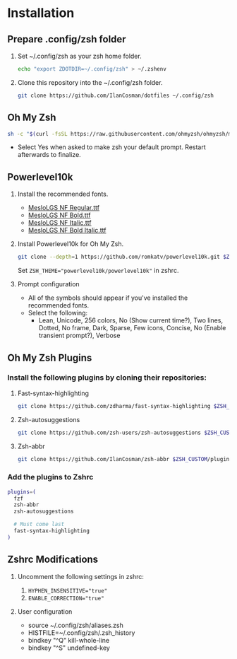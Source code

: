 # Installation

## Prepare .config/zsh folder

1. Set ~/.config/zsh as your zsh home folder.

   ```sh
   echo "export ZDOTDIR=~/.config/zsh" > ~/.zshenv
   ```

2. Clone this repository into the ~/.config/zsh folder.

   ```sh
   git clone https://github.com/IlanCosman/dotfiles ~/.config/zsh
   ```

## Oh My Zsh

```sh
sh -c "$(curl -fsSL https://raw.githubusercontent.com/ohmyzsh/ohmyzsh/master/tools/install.sh)"
```

- Select Yes when asked to make zsh your default prompt. Restart afterwards to finalize.

## Powerlevel10k

1. Install the recommended fonts.

   - [MesloLGS NF Regular.ttf](https://github.com/romkatv/powerlevel10k-media/raw/master/MesloLGS%20NF%20Regular.ttf)
   - [MesloLGS NF Bold.ttf](https://github.com/romkatv/powerlevel10k-media/raw/master/MesloLGS%20NF%20Bold.ttf)
   - [MesloLGS NF Italic.ttf](https://github.com/romkatv/powerlevel10k-media/raw/master/MesloLGS%20NF%20Italic.ttf)
   - [MesloLGS NF Bold Italic.ttf](https://github.com/romkatv/powerlevel10k-media/raw/master/MesloLGS%20NF%20Bold%20Italic.ttf)

2. Install Powerlevel10k for Oh My Zsh.

   ```sh
   git clone --depth=1 https://github.com/romkatv/powerlevel10k.git $ZSH_CUSTOM/themes/powerlevel10k
   ```

   Set `ZSH_THEME="powerlevel10k/powerlevel10k"` in zshrc.

3. Prompt configuration

   - All of the symbols should appear if you've installed the recommended fonts.
   - Select the following:
     - Lean, Unicode, 256 colors, No (Show current time?), Two lines, Dotted, No frame, Dark, Sparse, Few icons, Concise, No (Enable transient prompt?), Verbose

## Oh My Zsh Plugins

### Install the following plugins by cloning their repositories:

1. Fast-syntax-highlighting

   ```sh
   git clone https://github.com/zdharma/fast-syntax-highlighting $ZSH_CUSTOM/plugins/fast-syntax-highlighting
   ```

2. Zsh-autosuggestions

   ```sh
   git clone https://github.com/zsh-users/zsh-autosuggestions $ZSH_CUSTOM/plugins/zsh-autosuggestions
   ```

3. Zsh-abbr

   ```sh
   git clone https://github.com/IlanCosman/zsh-abbr $ZSH_CUSTOM/plugins/zsh-abbr
   ```

### Add the plugins to Zshrc

```sh
plugins=(
  fzf
  zsh-abbr
  zsh-autosuggestions

  # Must come last
  fast-syntax-highlighting
)
```

## Zshrc Modifications

1. Uncomment the following settings in zshrc:

   1. `HYPHEN_INSENSITIVE="true"`
   2. `ENABLE_CORRECTION="true"`

2. User configuration

   - source ~/.config/zsh/aliases.zsh
   - HISTFILE=~/.config/zsh/.zsh_history
   - bindkey "^Q" kill-whole-line
   - bindkey "^S" undefined-key
